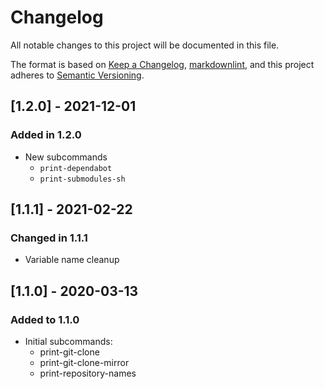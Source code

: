 # Changelog

All notable changes to this project will be documented in this file.

The format is based on [Keep a Changelog](https://keepachangelog.com/en/1.0.0/),
[markdownlint](https://dlaa.me/markdownlint/),
and this project adheres to [Semantic Versioning](https://semver.org/spec/v2.0.0.html).

## [1.2.0] - 2021-12-01

### Added in 1.2.0

- New subcommands
  - `print-dependabot`
  - `print-submodules-sh`

## [1.1.1] - 2021-02-22

### Changed in 1.1.1

- Variable name cleanup

## [1.1.0] - 2020-03-13

### Added to 1.1.0

- Initial subcommands:
  - print-git-clone
  - print-git-clone-mirror
  - print-repository-names
